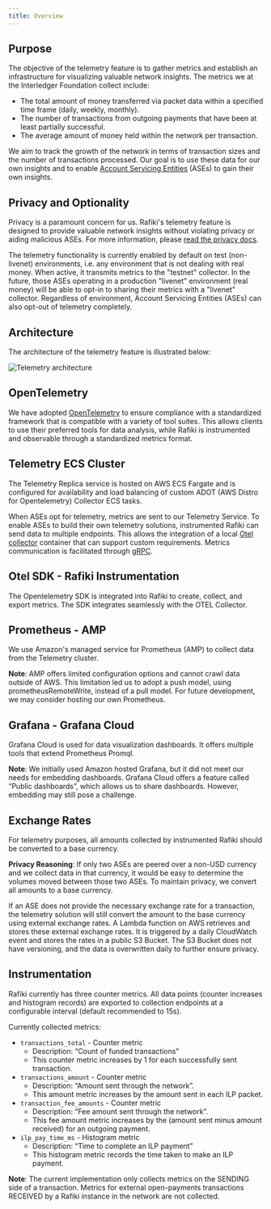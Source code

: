 ```yaml
---
title: Overview
---
```


## Purpose

The objective of the telemetry feature is to gather metrics and establish an infrastructure for visualizing valuable network insights. The metrics we at the Interledger Foundation collect include:

- The total amount of money transferred via packet data within a specified time frame (daily, weekly, monthly).
- The number of transactions from outgoing payments that have been at least partially successful.
- The average amount of money held within the network per transaction.

We aim to track the growth of the network in terms of transaction sizes and the number of transactions processed. Our goal is to use these data for our own insights and to enable [Account Servicing Entities](/reference/glossary#account-servicing-entity) (ASEs) to gain their own insights.

## Privacy and Optionality

Privacy is a paramount concern for us. Rafiki's telemetry feature is designed to provide valuable network insights without violating privacy or aiding malicious ASEs. For more information, please [read the privacy docs](/telemetry/privacy).

The telemetry functionality is currently enabled by default on test (non-livenet) environments, i.e. any environment that is not dealing with real money. When active, it transmits metrics to the "testnet" collector. In the future, those ASEs operating in a production "livenet" environment (real money) will be able to opt-in to sharing their metrics with a "livenet" collector. Regardless of environment, Account Servicing Entities (ASEs) can also opt-out of telemetry completely.

## Architecture

The architecture of the telemetry feature is illustrated below:

![Telemetry architecture](/img/telemetry-architecture.png)

## OpenTelemetry

We have adopted [OpenTelemetry](https://opentelemetry.io/) to ensure compliance with a standardized framework that is compatible with a variety of tool suites. This allows clients to use their preferred tools for data analysis, while Rafiki is instrumented and observable through a standardized metrics format.

## Telemetry ECS Cluster

The Telemetry Replica service is hosted on AWS ECS Fargate and is configured for availability and load balancing of custom ADOT (AWS Distro for Opentelemetry) Collector ECS tasks.

When ASEs opt for telemetry, metrics are sent to our Telemetry Service. To enable ASEs to build their own telemetry solutions, instrumented Rafiki can send data to multiple endpoints. This allows the integration of a local [Otel collector](https://opentelemetry.io/docs/collector/) container that can support custom requirements. Metrics communication is facilitated through [gRPC](https://grpc.io/).

## Otel SDK - Rafiki Instrumentation

The Opentelemetry SDK is integrated into Rafiki to create, collect, and export metrics. The SDK integrates seamlessly with the OTEL Collector.

## Prometheus - AMP

We use Amazon's managed service for Prometheus (AMP) to collect data from the Telemetry cluster.

**Note**: AMP offers limited configuration options and cannot crawl data outside of AWS. This limitation led us to adopt a push model, using prometheusRemoteWrite, instead of a pull model. For future development, we may consider hosting our own Prometheus.

## Grafana - Grafana Cloud

Grafana Cloud is used for data visualization dashboards. It offers multiple tools that extend Prometheus Promql.

**Note**: We initially used Amazon hosted Grafana, but it did not meet our needs for embedding dashboards. Grafana Cloud offers a feature called “Public dashboards”, which allows us to share dashboards. However, embedding may still pose a challenge.

## Exchange Rates

For telemetry purposes, all amounts collected by instrumented Rafiki should be converted to a base currency.

**Privacy Reasoning**: If only two ASEs are peered over a non-USD currency and we collect data in that currency, it would be easy to determine the volumes moved between those two ASEs. To maintain privacy, we convert all amounts to a base currency.

If an ASE does not provide the necessary exchange rate for a transaction, the telemetry solution will still convert the amount to the base currency using external exchange rates. A Lambda function on AWS retrieves and stores these external exchange rates. It is triggered by a daily CloudWatch event and stores the rates in a public S3 Bucket. The S3 Bucket does not have versioning, and the data is overwritten daily to further ensure privacy.

## Instrumentation

Rafiki currently has three counter metrics. All data points (counter increases and histogram records) are exported to collection endpoints at a configurable interval (default recommended to 15s).

Currently collected metrics:

- `transactions_total` - Counter metric
  - Description: “Count of funded transactions”
  - This counter metric increases by 1 for each successfully sent transaction.
- `transactions_amount` - Counter metric
  - Description: “Amount sent through the network”.
  - This amount metric increases by the amount sent in each ILP packet.
- `transaction_fee_amounts` - Counter metric
  - Description: “Fee amount sent through the network”.
  - This fee amount metric increases by the (amount sent minus amount received) for an outgoing payment.
- `ilp_pay_time_ms` - Histogram metric
  - Description: “Time to complete an ILP payment”
  - This histogram metric records the time taken to make an ILP payment.

**Note**: The current implementation only collects metrics on the SENDING side of a transaction. Metrics for external open-payments transactions RECEIVED by a Rafiki instance in the network are not collected.
